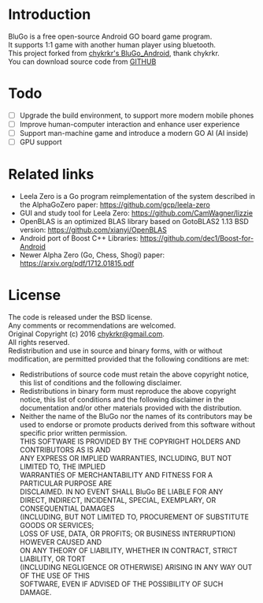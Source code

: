  # Introduction
   BluGo is a free open-source Android GO board game program.  
   It supports 1:1 game with another human player using bluetooth.   
   This project forked from [chykrkr's BluGo_Android](https://github.com/chykrkr/BluGo_Android),  thank chykrkr.   
   You can download source code from  [GITHUB](https://github.com/John-Yu/BluGo_Android) 
 
 # Todo

- [ ] Upgrade the build environment, to support more modern mobile phones
- [ ] Improve human-computer interaction and enhance user experience
- [ ] Support man-machine game and introduce a modern GO AI (AI inside)
- [ ] GPU support

# Related links

* Leela Zero is a Go program reimplementation of the system described
in the AlphaGoZero paper:
https://github.com/gcp/leela-zero
* GUI and study tool for Leela Zero:
https://github.com/CamWagner/lizzie
* OpenBLAS is an optimized BLAS library based on GotoBLAS2 1.13 BSD version:
https://github.com/xianyi/OpenBLAS
* Android port of Boost C++ Libraries:
https://github.com/dec1/Boost-for-Android
* Newer Alpha Zero (Go, Chess, Shogi) paper:
https://arxiv.org/pdf/1712.01815.pdf
                  
 # License
 The code is released under the BSD license.    
 Any comments or recommendations are welcomed.    
 Original Copyright (c) 2016 chykrkr@gmail.com.        
 All rights reserved.             
 Redistribution and use in source and binary forms, with or without  modification, are permitted provided that the following conditions are met:
- Redistributions of source code must retain the above copyright notice, this list of conditions and the following disclaimer.          	
- Redistributions in binary form must reproduce the above copyright notice, this list of conditions and the following disclaimer in the documentation and/or other materials provided with the distribution.          	
- Neither the name of the BluGo nor the names of its contributors may be used to endorse or promote products derived from this software without specific prior written permission.              
         	THIS SOFTWARE IS PROVIDED BY THE COPYRIGHT HOLDERS AND CONTRIBUTORS AS IS AND         
         	ANY EXPRESS OR IMPLIED WARRANTIES, INCLUDING, BUT NOT LIMITED TO, THE IMPLIED         
         	WARRANTIES OF MERCHANTABILITY AND FITNESS FOR A PARTICULAR PURPOSE ARE         
         	DISCLAIMED. IN NO EVENT SHALL BluGo BE LIABLE FOR ANY         
         	DIRECT, INDIRECT, INCIDENTAL, SPECIAL, EXEMPLARY, OR CONSEQUENTIAL DAMAGES         
         	(INCLUDING, BUT NOT LIMITED TO, PROCUREMENT OF SUBSTITUTE GOODS OR SERVICES;         
         	LOSS OF USE, DATA, OR PROFITS; OR BUSINESS INTERRUPTION) HOWEVER CAUSED AND         
         	ON ANY THEORY OF LIABILITY, WHETHER IN CONTRACT, STRICT LIABILITY, OR TORT         
         	(INCLUDING NEGLIGENCE OR OTHERWISE) ARISING IN ANY WAY OUT OF THE USE OF THIS         
         	SOFTWARE, EVEN IF ADVISED OF THE POSSIBILITY OF SUCH DAMAGE.     
